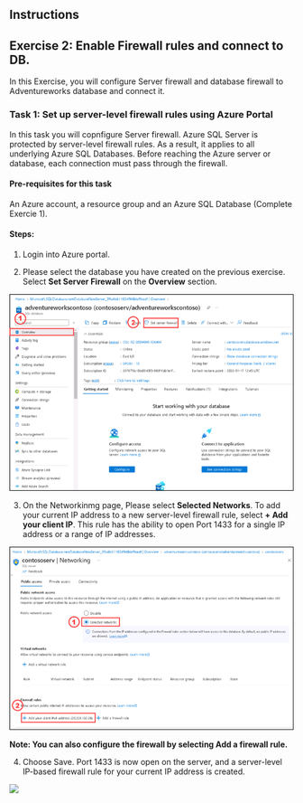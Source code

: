 ## Instructions

## Exercise 2: Enable Firewall rules and connect to DB.

In this Exercise, you will configure Server firewall and database firewall to Adventureworks database and connect it. 

### Task 1: Set up server-level firewall rules using Azure Portal

In this task you will copnfigure Server firewall. Azure SQL Server is protected by server-level firewall rules. As a result, it applies to all underlying Azure SQL Databases. Before reaching the Azure server or database, each connection must pass through the firewall.

#### Pre-requisites for this task

An Azure account, a resource group and an Azure SQL Database (Complete Exercie 1).

#### Steps:

1. Login into Azure portal.

2. Please select the database you have created on the previous exercise. Select **Set Server Firewall** on the **Overview** section.

![](../media/fire1.png)

3. On the Networkinmg page, Please select **Selected Networks**. To add your current IP address to a new server-level firewall rule, select **+ Add your client IP**. This rule has the ability to open Port 1433 for a single IP address or a range of IP addresses. 

![](../media/fire2a.png)

**Note: You can also configure the firewall by selecting Add a firewall rule.**

4. Choose Save. Port 1433 is now open on the server, and a server-level IP-based firewall rule for your current IP address is created.

![](../media/fire5.png)

